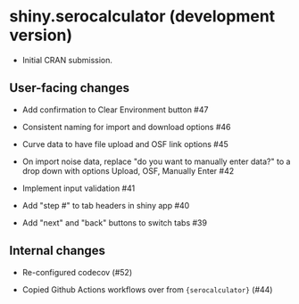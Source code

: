 # shiny.serocalculator (development version)

* Initial CRAN submission.

## User-facing changes

* Add confirmation to Clear Environment button #47

* Consistent naming for import and download options #46

* Curve data to have file upload and OSF link options #45

* On import noise data, replace "do you want to manually enter data?" 
to a drop down with options Upload, OSF, Manually Enter #42

* Implement input validation #41

* Add "step #" to tab headers in shiny app #40

* Add "next" and "back" buttons to switch tabs #39

## Internal changes

* Re-configured codecov (#52)

* Copied Github Actions workflows over from `{serocalculator}` (#44)
